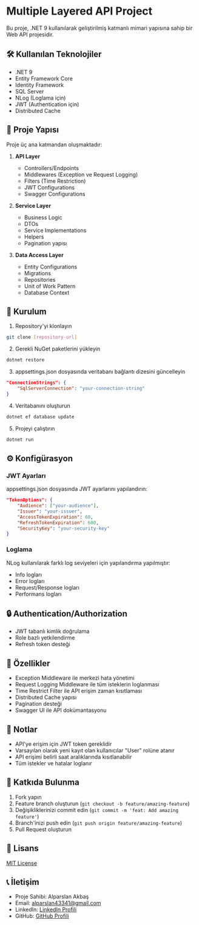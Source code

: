 # Multiple Layered API Project

Bu proje, .NET 9 kullanılarak geliştirilmiş katmanlı mimari yapısına sahip bir Web API projesidir.

## 🛠️ Kullanılan Teknolojiler

- .NET 9
- Entity Framework Core
- Identity Framework
- SQL Server
- NLog (Loglama için)
- JWT (Authentication için)
- Distributed Cache

## 📁 Proje Yapısı

Proje üç ana katmandan oluşmaktadır:

1. **API Layer**
   - Controllers/Endpoints
   - Middlewares (Exception ve Request Logging)
   - Filters (Time Restriction)
   - JWT Configurations
   - Swagger Configurations

2. **Service Layer**
   - Business Logic
   - DTOs
   - Service Implementations
   - Helpers
   - Pagination yapısı

3. **Data Access Layer**
   - Entity Configurations
   - Migrations
   - Repositories
   - Unit of Work Pattern
   - Database Context

## 🚀 Kurulum

1. Repository'yi klonlayın
```bash
git clone [repository-url]
```

2. Gerekli NuGet paketlerini yükleyin
```bash
dotnet restore
```

3. appsettings.json dosyasında veritabanı bağlantı dizesini güncelleyin
```json
"ConnectionStrings": {
    "SqlServerConnection": "your-connection-string"
}
```

4. Veritabanını oluşturun
```bash
dotnet ef database update
```

5. Projeyi çalıştırın
```bash
dotnet run
```

## ⚙️ Konfigürasyon

### JWT Ayarları
appsettings.json dosyasında JWT ayarlarını yapılandırın:
```json
"TokenOptions": {
    "Audience": ["your-audience"],
    "Issuer": "your-issuer",
    "AccessTokenExpiration": 60,
    "RefreshTokenExpiration": 600,
    "SecurityKey": "your-security-key"
}
```

### Loglama
NLog kullanılarak farklı log seviyeleri için yapılandırma yapılmıştır:
- Info logları
- Error logları
- Request/Response logları
- Performans logları

## 🔒 Authentication/Authorization

- JWT tabanlı kimlik doğrulama
- Role bazlı yetkilendirme
- Refresh token desteği

## 🌟 Özellikler

- Exception Middleware ile merkezi hata yönetimi
- Request Logging Middleware ile tüm isteklerin loglanması
- Time Restrict Filter ile API erişim zaman kısıtlaması
- Distributed Cache yapısı
- Pagination desteği
- Swagger UI ile API dokümantasyonu

## 📝 Notlar

- API'ye erişim için JWT token gereklidir
- Varsayılan olarak yeni kayıt olan kullanıcılar "User" rolüne atanır
- API erişimi belirli saat aralıklarında kısıtlanabilir
- Tüm istekler ve hatalar loglanır

## 🤝 Katkıda Bulunma

1. Fork yapın
2. Feature branch oluşturun (`git checkout -b feature/amazing-feature`)
3. Değişikliklerinizi commit edin (`git commit -m 'feat: Add amazing feature'`)
4. Branch'inizi push edin (`git push origin feature/amazing-feature`)
5. Pull Request oluşturun

## 📄 Lisans

[MIT License](LICENSE)

## 📞 İletişim

- Proje Sahibi: Alparslan Akbaş
- Email: alparslan43341@gmail.com
- LinkedIn: [LinkedIn Profili](https://www.linkedin.com/in/alparslan-akbas/)
- GitHub: [GitHub Profili](https://github.com/Alparslan524)
